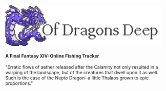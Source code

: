 <img src="ofdragonsdeep-banner.png" alt="Of Dragons Deep logo, featuring the Nepto Dragon from Final Fantasy III" width="488" height="128"/>
<h4>A Final Fantasy XIV: Online Fishing Tracker</h2>
<p>"Erratic flows of aether released after the Calamity not only resulted in a warping of the landscape, but of the creatures that dwell upon it as well. Such is the case of the Nepto Dragon─a little Thalaos grown to epic proportions."</p>
